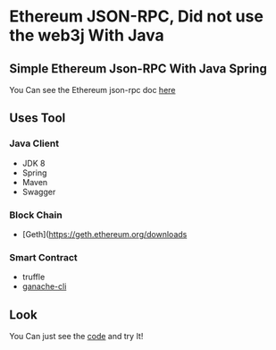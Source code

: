 # Ethereum JSON-RPC, Did not use the web3j With Java 

## Simple Ethereum Json-RPC With Java Spring

You Can see the Ethereum json-rpc doc [here](https://github.com/ethereum/wiki/wiki/JSON-RPC)

## Uses Tool

### Java Client
- JDK 8
- Spring
- Maven
- Swagger

### Block Chain
- [Geth](https://geth.ethereum.org/downloads

### Smart Contract
- truffle
- [ganache-cli](https://github.com/trufflesuite/ganache-cli)
   


## Look
You Can just see the [code](./src/test/java/org/BlockChainService/service/GethwithmavenApplicationTests.java) and try It!
